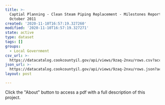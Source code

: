 ```yaml
---
title: >-
  Captial Planning - Clean Steam Piping Replacement - Milestones Report 11
  October 2011
created: '2020-11-10T16:57:19.327260'
modified: '2020-11-10T16:57:19.327271'
state: active
type: dataset
tags: []
groups:
  - Local Government
csv_url: >-
  https://datacatalog.cookcountyil.gov/api/views/9zaq-2nxu/rows.csv?accessType=DOWNLOAD
json_url: >-
  https://datacatalog.cookcountyil.gov/api/views/9zaq-2nxu/rows.json?accessType=DOWNLOAD
layout: post

---
```

Click the "About" button to access a pdf with a full description of this project.
